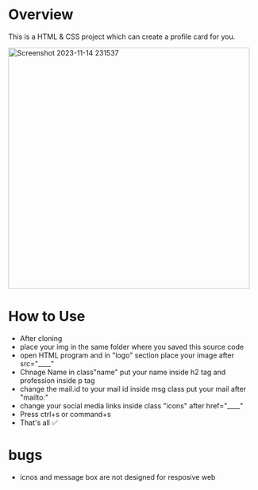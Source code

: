 # Overview
This is a HTML &amp; CSS project which can create a profile card for you.

 <img width="486" alt="Screenshot 2023-11-14 231537" src="https://github.com/alokraj-05/Profile-Card/assets/121685233/de8d4a64-42fc-477f-9cb2-39f8937bb279">

# How to Use
- After cloning
- place your img in the same folder where you saved this source code
- open HTML program and in "logo" section place your image after src="____"
- Chnage Name in class"name" put your name inside h2 tag and profession inside p tag
- change the mail.id to your mail id inside msg class put your mail after "mailto:"
- change your social media links inside class "icons" after href="____"
- Press ctrl+s or command+s
- That's all ✅

# bugs
- icnos and message box are not designed for resposive web
  
